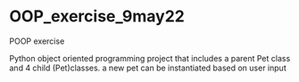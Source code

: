 # OOP_exercise_9may22
POOP exercise

Python object oriented programming project that includes a parent Pet class and 4 child (Pet)classes.
a new pet can be instantiated based on user input

